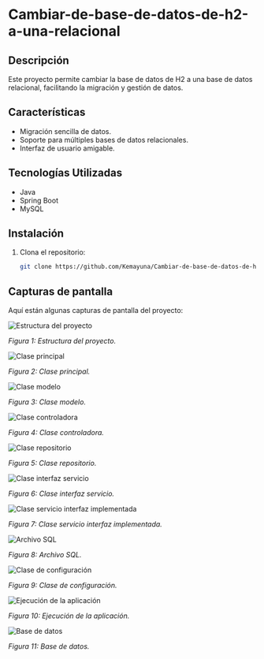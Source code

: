 # Cambiar-de-base-de-datos-de-h2-a-una-relacional

## Descripción
Este proyecto permite cambiar la base de datos de H2 a una base de datos relacional, facilitando la migración y gestión de datos.

## Características
- Migración sencilla de datos.
- Soporte para múltiples bases de datos relacionales.
- Interfaz de usuario amigable.

## Tecnologías Utilizadas
- Java
- Spring Boot
- MySQL

## Instalación
1. Clona el repositorio:
   ```bash
   git clone https://github.com/Kemayuna/Cambiar-de-base-de-datos-de-h2-a-una-relacional.git

## Capturas de pantalla
Aquí están algunas capturas de pantalla del proyecto:

![Estructura del proyecto](https://github.com/user-attachments/assets/ad8bd04e-51a1-42f0-be7a-a66dcae0e1b6)

*Figura 1: Estructura del proyecto.*

![Clase principal](https://github.com/user-attachments/assets/801ad9f0-2ebf-4f7e-a2f4-8720c23ffd92)

*Figura 2: Clase principal.*

![Clase modelo](https://github.com/user-attachments/assets/f5bda568-9381-4228-8ffb-a0af465c5491)

*Figura 3: Clase modelo.*

![Clase controladora](https://github.com/user-attachments/assets/a1af2356-d38d-4506-8a6f-47f4835db4ee)

*Figura 4: Clase controladora.*

![Clase repositorio](https://github.com/user-attachments/assets/d3d3fcbb-8e50-44fc-8e97-2740f2a9884d)

*Figura 5: Clase repositorio.*

![Clase interfaz servicio](https://github.com/user-attachments/assets/4190cfd1-0db8-4a73-8a6c-1856e3c626ac)

*Figura 6: Clase interfaz servicio.*

![Clase servicio interfaz implementada](https://github.com/user-attachments/assets/e8e5cd9d-4201-4b87-b15f-037115db68d5)

*Figura 7: Clase servicio interfaz implementada.*

![Archivo SQL](https://github.com/user-attachments/assets/bc256b68-234c-448a-87b9-0258f49fc6fd)

*Figura 8: Archivo SQL.*

![Clase de configuración](https://github.com/user-attachments/assets/4a878b0c-77f2-42bc-aa8d-cce48a830dce)

*Figura 9: Clase de configuración.*

![Ejecución de la aplicación](https://github.com/user-attachments/assets/d8125c4e-9a21-413c-8b1b-9b9181fd6238)

*Figura 10: Ejecución de la aplicación.*

![Base de datos](https://github.com/user-attachments/assets/8bf85209-eed7-4e57-b844-653472380f5f)

*Figura 11: Base de datos.*
